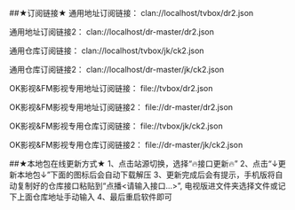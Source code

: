 ##★订阅链接★
通用地址订阅链接：
clan://localhost/tvbox/dr2.json

通用地址订阅链接2：
clan://localhost/dr-master/dr2.json

通用仓库订阅链接：
clan://localhost/tvbox/jk/ck2.json

通用仓库订阅链接2：
clan://localhost/dr-master/jk/ck2.json

OK影视&FM影视专用地址订阅链接：
file://tvbox/dr2.json

OK影视&FM影视专用地址订阅链接2：
file://dr-master/dr2.json

OK影视&FM影视专用仓库订阅链接：
file://tvbox/jk/ck2.json

OK影视&FM影视专用仓库订阅链接2：
file://dr-master/jk/ck2.json

##★本地包在线更新方式★
1、点击站源切换，选择“🔥接口更新🔥”
2、点击“↓更新本地包↓”下面的图标后会自动下载解压
3、更新完成后会有提示，手机版将自动复制好的仓库接口粘贴到“点播<请输入接口...>”,
电视版进文件夹选择文件或记下上面仓库地址手动输入
4、最后重启软件即可
